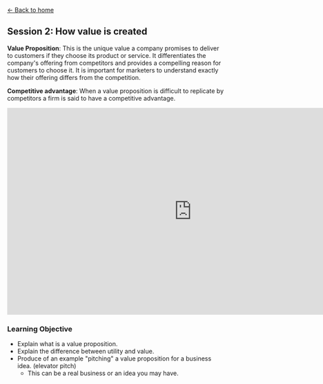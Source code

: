[<- Back to home](https://pgtreau.github.io/marketing.html)

## Session 2: How value is created

**Value Proposition**: This is the unique value a company promises to deliver to customers if they choose its product or service. It differentiates the company's offering from competitors and provides a compelling reason for customers to choose it. It is important for marketers to understand exactly how their offering differs from the competition.

**Competitive advantage**: When a value proposition is difficult to replicate by competitors a firm is said to have a competitive advantage.

<iframe width="853" height="480" src="https://www.youtube.com/embed/qXivlnK_fR8?list=PL14BB28B5FE99A733" title="Introduction to Marketing: How Marketers Create Value | Episode 49" frameborder="0" allow="accelerometer; autoplay; clipboard-write; encrypted-media; gyroscope; picture-in-picture; web-share" allowfullscreen></iframe>

### Learning Objective
- Explain what is a value proposition.
- Explain the difference between utility and value.
- Produce of an example "pitching" a value proposition for a business idea. (elevator pitch)
  - This can be a real business or an idea you may have. 
